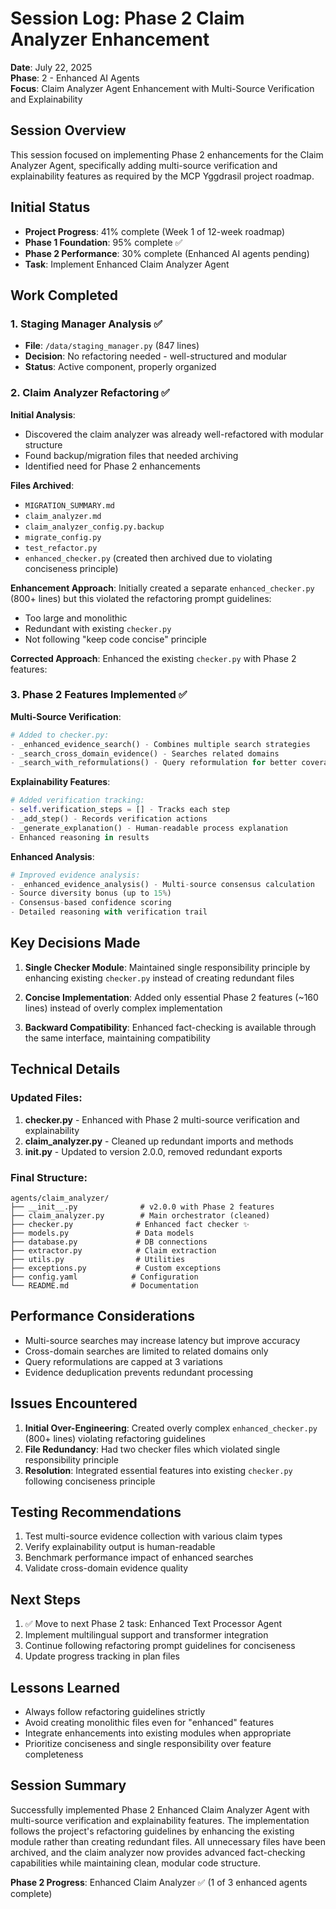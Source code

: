 # Session Log: Phase 2 Claim Analyzer Enhancement
**Date**: July 22, 2025  
**Phase**: 2 - Enhanced AI Agents  
**Focus**: Claim Analyzer Agent Enhancement with Multi-Source Verification and Explainability

## Session Overview
This session focused on implementing Phase 2 enhancements for the Claim Analyzer Agent, specifically adding multi-source verification and explainability features as required by the MCP Yggdrasil project roadmap.

## Initial Status
- **Project Progress**: 41% complete (Week 1 of 12-week roadmap)
- **Phase 1 Foundation**: 95% complete ✅
- **Phase 2 Performance**: 30% complete (Enhanced AI agents pending)
- **Task**: Implement Enhanced Claim Analyzer Agent

## Work Completed

### 1. Staging Manager Analysis ✅
- **File**: `/data/staging_manager.py` (847 lines)
- **Decision**: No refactoring needed - well-structured and modular
- **Status**: Active component, properly organized

### 2. Claim Analyzer Refactoring ✅
**Initial Analysis**:
- Discovered the claim analyzer was already well-refactored with modular structure
- Found backup/migration files that needed archiving
- Identified need for Phase 2 enhancements

**Files Archived**:
- `MIGRATION_SUMMARY.md`
- `claim_analyzer.md` 
- `claim_analyzer_config.py.backup`
- `migrate_config.py`
- `test_refactor.py`
- `enhanced_checker.py` (created then archived due to violating conciseness principle)

**Enhancement Approach**:
Initially created a separate `enhanced_checker.py` (800+ lines) but this violated the refactoring prompt guidelines:
- Too large and monolithic
- Redundant with existing `checker.py`
- Not following "keep code concise" principle

**Corrected Approach**:
Enhanced the existing `checker.py` with Phase 2 features:

### 3. Phase 2 Features Implemented ✅

**Multi-Source Verification**:
```python
# Added to checker.py:
- _enhanced_evidence_search() - Combines multiple search strategies
- _search_cross_domain_evidence() - Searches related domains
- _search_with_reformulations() - Query reformulation for better coverage
```

**Explainability Features**:
```python
# Added verification tracking:
- self.verification_steps = [] - Tracks each step
- _add_step() - Records verification actions
- _generate_explanation() - Human-readable process explanation
- Enhanced reasoning in results
```

**Enhanced Analysis**:
```python
# Improved evidence analysis:
- _enhanced_evidence_analysis() - Multi-source consensus calculation
- Source diversity bonus (up to 15%)
- Consensus-based confidence scoring
- Detailed reasoning with verification trail
```

## Key Decisions Made

1. **Single Checker Module**: Maintained single responsibility principle by enhancing existing `checker.py` instead of creating redundant files

2. **Concise Implementation**: Added only essential Phase 2 features (~160 lines) instead of overly complex implementation

3. **Backward Compatibility**: Enhanced fact-checking is available through the same interface, maintaining compatibility

## Technical Details

### Updated Files:
1. **checker.py** - Enhanced with Phase 2 multi-source verification and explainability
2. **claim_analyzer.py** - Cleaned up redundant imports and methods
3. **__init__.py** - Updated to version 2.0.0, removed redundant exports

### Final Structure:
```
agents/claim_analyzer/
├── __init__.py              # v2.0.0 with Phase 2 features
├── claim_analyzer.py        # Main orchestrator (cleaned)
├── checker.py              # Enhanced fact checker ✨
├── models.py               # Data models
├── database.py             # DB connections
├── extractor.py            # Claim extraction
├── utils.py                # Utilities
├── exceptions.py           # Custom exceptions
├── config.yaml            # Configuration
└── README.md              # Documentation
```

## Performance Considerations
- Multi-source searches may increase latency but improve accuracy
- Cross-domain searches are limited to related domains only
- Query reformulations are capped at 3 variations
- Evidence deduplication prevents redundant processing

## Issues Encountered

1. **Initial Over-Engineering**: Created overly complex `enhanced_checker.py` (800+ lines) violating refactoring guidelines
2. **File Redundancy**: Had two checker files which violated single responsibility principle
3. **Resolution**: Integrated essential features into existing `checker.py` following conciseness principle

## Testing Recommendations
1. Test multi-source evidence collection with various claim types
2. Verify explainability output is human-readable
3. Benchmark performance impact of enhanced searches
4. Validate cross-domain evidence quality

## Next Steps
1. ✅ Move to next Phase 2 task: Enhanced Text Processor Agent
2. Implement multilingual support and transformer integration
3. Continue following refactoring prompt guidelines for conciseness
4. Update progress tracking in plan files

## Lessons Learned
- Always follow refactoring guidelines strictly
- Avoid creating monolithic files even for "enhanced" features  
- Integrate enhancements into existing modules when appropriate
- Prioritize conciseness and single responsibility over feature completeness

## Session Summary
Successfully implemented Phase 2 Enhanced Claim Analyzer Agent with multi-source verification and explainability features. The implementation follows the project's refactoring guidelines by enhancing the existing module rather than creating redundant files. All unnecessary files have been archived, and the claim analyzer now provides advanced fact-checking capabilities while maintaining clean, modular code structure.

**Phase 2 Progress**: Enhanced Claim Analyzer ✅ (1 of 3 enhanced agents complete)